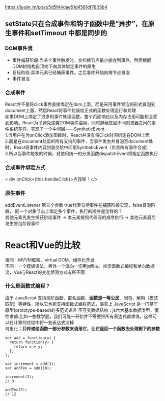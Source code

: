 https://juejin.im/post/5d5f44dae51d4561df7805b4
## setState只在合成事件和钩子函数中是“异步”，在原生事件和setTimeout 中都是同步的
### DOM事件流
* 事件捕获阶段:当某个事件触发时，文档根节点最小接收到事件，然后根据DOM树结构自顶向下向具体绑定事件的原生
* 目标阶段:具体元素已经捕获事件。之后事件开始向根节点冒泡
* 事件冒泡
### 合成事件
React并不是将click事件直接绑定在dom上面，而是采用事件冒泡的形式冒泡到document上面，然后React将事件封装给正式的函数处理运行和处理    
如果DOM上绑定了过多的事件处理函数，整个页面响应以及内存占用可能都会受到影响。React为了避免这类DOM事件滥用，同时屏蔽底层不同浏览器之间的事件系统差异，实现了一个中间层——SyntheticEvent  
1.当用户在为onClick添加函数时，React并没有将Click时间绑定在DOM上面  
2.而是在document处监听所有支持的事件，当事件发生并冒泡至document处时，React将事件内容封装交给中间层SyntheticEvent（负责所有事件合成）  
3.所以当事件触发的时候，对使用统一的分发函数dispatchEvent将指定函数执行
###  合成事件绑定方式
< div onClick={this.handleClick}>点我呀！</>
### 原生事件
addEventListener 第三个参数 true代表句柄事件在捕获阶段实现，false冒泡阶段，
同一个对象节点上绑定多个事件，执行的顺序是怎样的？  
其他元素先发生捕获阶段事件 -> 本元素按照代码写的顺序执行 -> 其他元素最后发生冒泡阶段事件 
# React和Vue的比较
相同：MVVM框架、virtual DOM、组件化开发  
不同：一个模板语法，另外一个偏向一切用js解决，推崇函数式编程和单向数据流，Vue与React的变化侦测方式有所不同  
### 什么是函数式编程？
由于 JavaScript 支持高阶函数、匿名函数、**函数是一等公民**、闭包、解构（模式匹配）等特性，所以它也能支持函数式编程范式，事实上 JavaScript 是一门基于原型(prototype-based)的多范式语言 
不可变数据结构：js六大基本数据类型、惰性求值:比如一些数学题，我们可能一开始并不需要把所有表达式都求值，这样可以在计算的过程中将一些表达式消掉  
柯里化；**只传递给函数一部分参数来调用它，让它返回一个函数去处理剩下的参数**
````
var add = function(x) {
  return function(y) {
    return x + y;
  };
};

var increment = add(1);
var addTen = add(10);

increment(2);
// 3

addTen(2);
// 12
````

